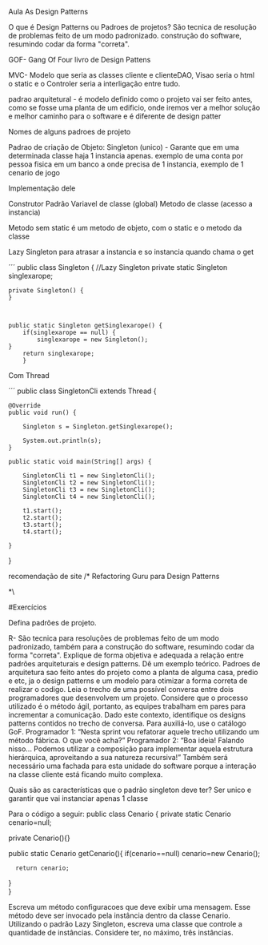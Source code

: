 Aula As Design Patterns

O que é Design Patterns ou Padroes de projetos?
São tecnica de resolução de problemas feito de um modo padronizado. construção do software, resumindo codar da forma "correta".


GOF- Gang Of Four livro de Design Pattens 

MVC- Modelo que seria as classes cliente e clienteDAO, Visao seria o html o static e o Controler seria a interligação entre tudo.

padrao arquitetural - é modelo definido como o projeto vai ser feito antes, como se fosse uma planta de um edificio, onde iremos ver a melhor solução e melhor caminho para o software e é diferente de design patter

Nomes de alguns padroes de projeto

Padrao de criação de Objeto: Singleton (unico) - Garante que em uma determinada classe haja  1 instancia apenas.
exemplo de uma conta por pessoa fisica em um banco a onde precisa de 1 instancia, exemplo de 1 cenario de jogo


Implementação dele

Construtor Padrão
Variavel de classe (global)
Metodo de classe (acesso a instancia)

Metodo sem static é um metodo de objeto, com o static e o metodo da classe

Lazy Singleton para atrasar a instancia e so instancia quando chama o get

´´´
public class Singleton { //Lazy Singleton
    private static Singleton singlexarope;

   
    
    private Singleton() {
    }

   
    
    public static Singleton getSinglexarope() {
        if(singlexarope == null) {
            singlexarope = new Singleton();
    }
        return singlexarope;
        }
    


Com Thread

´´´
public class SingletonCli extends Thread {

    @Override
    public void run() {

        Singleton s = Singleton.getSinglexarope();

        System.out.println(s);
    }

    public static void main(String[] args) {

        SingletonCli t1 = new SingletonCli();
        SingletonCli t2 = new SingletonCli();
        SingletonCli t3 = new SingletonCli();
        SingletonCli t4 = new SingletonCli();
        
        t1.start();
        t2.start();
        t3.start();
        t4.start();

    }

}


recomendação de site /*
Refactoring Guru para Design Patterns

 *\

#Exercícios

Defina padrões de projeto.

R- São tecnica para resoluções de problemas feito de um modo padronizado, também para a construção do software, resumindo codar da forma "correta".
Explique de forma objetiva e adequada a relação entre padrões arquiteturais e design patterns. Dê um exemplo teórico.
Padroes de arquitetura sao feito antes do projeto como a planta de alguma casa, predio e etc, ja o design patterns e um modelo para otimizar a forma correta de realizar o codigo.
Leia o trecho de uma possível conversa entre dois programadores que desenvolvem um projeto. Considere que o processo utilizado é o método ágil, portanto, as equipes trabalham em pares para incrementar a comunicação. Dado este contexto, identifique os designs patterns contidos no trecho de conversa. Para auxiliá-lo, use o catálogo GoF.
Programador 1:
“Nesta sprint vou refatorar aquele trecho utilizando um método fábrica. O que você acha?”
Programador 2:
“Boa ideia! Falando nisso...
 Podemos utilizar a composição para implementar aquela estrutura hierárquica, aproveitando a sua natureza recursiva!”
 Também será necessário uma fachada para esta unidade do software porque a interação na classe cliente está ficando muito complexa.

Quais são as características que o padrão singleton deve ter?
Ser unico e garantir que vai instanciar apenas 1 classe

Para o código a seguir:
public class Cenario {
  private static Cenario cenario=null;
  
  private Cenario(){}

  public static Cenario getCenario(){
      if(cenario==null)
        cenario=new Cenario();
      
      return cenario;
  }  
}

Escreva um método configuracoes que deve exibir uma mensagem. Esse método deve ser invocado pela instância dentro da classe Cenario. 
Utilizando o padrão Lazy Singleton, escreva uma classe que controle a quantidade de instâncias. Considere ter, no máximo, três instâncias.







